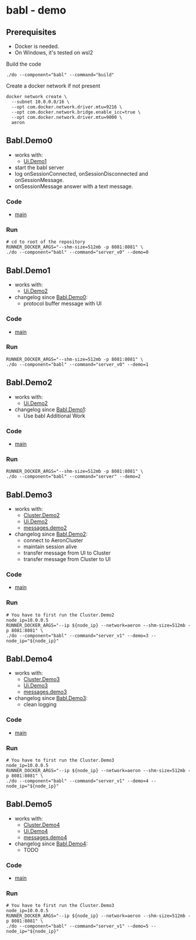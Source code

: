 # babl - demo

## Prerequisites
- Docker is needed.
- On Windows, it's tested on wsl2

Build the code
```shell
./do --component="babl" --command="build"
```

Create a docker network if not present
```shell
docker network create \
  --subnet 10.0.0.0/16 \
  --opt com.docker.network.driver.mtu=9216 \
  --opt com.docker.network.bridge.enable_icc=true \
  --opt com.docker.network.driver.mtu=9000 \
  aeron
```

## Babl.Demo0
- works with:
    - [Ui.Demo1](../ui/README.md#uidemo1)
- start the babl server 
- log onSessionConnected, onSessionDisconnected and onSessionMessage.
- onSessionMessage answer with a text message.
### Code
- [main](./src/main/java/com/tdeheurles/aerontest/babl/Demo0Server.java)
### Run
```shell
# cd to root of the repository 
RUNNER_DOCKER_ARGS="--shm-size=512mb -p 8081:8081" \
./do --component="babl" --command="server_v0" --demo=0
```

## Babl.Demo1
- works with:
  - [Ui.Demo2](../ui/README.md#uidemo2)
- changelog since [Babl.Demo0](#babldemo0):
  - protocol buffer message with UI
### Code
- [main](./src/main/java/com/tdeheurles/aerontest/babl/Demo1Server.java)
### Run
```shell
RUNNER_DOCKER_ARGS="--shm-size=512mb -p 8081:8081" \
./do --component="babl" --command="server_v0" --demo=1
```

## Babl.Demo2
- works with:
  - [Ui.Demo2](../ui/README.md#uidemo2)
- changelog since [Babl.Demo1](#babldemo1):
  - Use babl Additional Work
### Code
- [main](./src/main/java/com/tdeheurles/aerontest/babl/Demo2Server.java)
### Run
```shell
RUNNER_DOCKER_ARGS="--shm-size=512mb -p 8081:8081" \
./do --component="babl" --command="server" --demo=2
```

## Babl.Demo3
- works with:
  - [Cluster.Demo2](../Cluster/README.md#clusterdemo2)
  - [Ui.Demo2](../ui/README.md#uidemo2)
  - [messages.demo2](../messages/README.md#messagesdemo2)
- changelog since [Babl.Demo2](#babldemo2):
  - connect to AeronCluster
  - maintain session alive
  - transfer message from UI to Cluster
  - transfer message from Cluster to UI
### Code
- [main](./src/main/java/com/tdeheurles/aerontest/babl/Demo3Server.java)
### Run
```shell
# You have to first run the Cluster.Demo2 
node_ip=10.0.0.5
RUNNER_DOCKER_ARGS="--ip ${node_ip} --network=aeron --shm-size=512mb -p 8081:8081" \
./do --component="babl" --command="server_v1" --demo=3 --node_ip="${node_ip}"
```

## Babl.Demo4
- works with:
  - [Cluster.Demo3](../Cluster/README.md#clusterdemo3)
  - [Ui.Demo3](../ui/README.md#uidemo3)
  - [messages.demo3](../messages/README.md#messagesdemo3)
- changelog since [Babl.Demo3](#babldemo3):
  - clean logging
### Code
- [main](./src/main/java/com/tdeheurles/aerontest/babl/Demo4Server.java)
### Run
```shell
# You have to first run the Cluster.Demo3
node_ip=10.0.0.5
RUNNER_DOCKER_ARGS="--ip ${node_ip} --network=aeron --shm-size=512mb -p 8081:8081" \
./do --component="babl" --command="server_v1" --demo=4 --node_ip="${node_ip}"
```

## Babl.Demo5
- works with:
  - [Cluster.Demo4](../Cluster/README.md#clusterdemo4)
  - [Ui.Demo4](../ui/README.md#uidemo4)
  - [messages.demo4](../messages/README.md#messagesdemo4)
- changelog since [Babl.Demo4](#babldemo4):
  - TODO
### Code
- [main](./src/main/java/com/tdeheurles/aerontest/babl/Demo5Server.java)
### Run
```shell
# You have to first run the Cluster.Demo3
node_ip=10.0.0.5
RUNNER_DOCKER_ARGS="--ip ${node_ip} --network=aeron --shm-size=512mb -p 8081:8081" \
./do --component="babl" --command="server_v1" --demo=5 --node_ip="${node_ip}"
```
